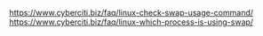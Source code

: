 https://www.cyberciti.biz/faq/linux-check-swap-usage-command/
https://www.cyberciti.biz/faq/linux-which-process-is-using-swap/
